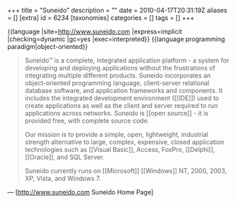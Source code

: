 +++
title = "Suneido"
description = ""
date = 2010-04-17T20:31:19Z
aliases = []
[extra]
id = 6234
[taxonomies]
categories = []
tags = []
+++

{{language
|site=http://www.suneido.com
|express=implicit
|checking=dynamic
|gc=yes
|exec=interpreted}}
{{language programming paradigm|object-oriented}}

<blockquote><p>Suneido™ is a complete, integrated application platform - a system for developing and deploying applications without the frustrations of integrating multiple different products. Suneido incorporates an object-oriented programming language, client-server relational database software, and application frameworks and components. It includes the integrated development environment ([[IDE]]) used to create applications as well as the client and server required to run applications across networks. Suneido is [[open source]] - it is provided free, with complete source code. </p>

<p>Our mission is to provide a simple, open, lightweight, industrial strength alternative to large, complex, expensive, closed application technologies such as [[Visual Basic]], Access, FoxPro, [[Delphi]], [[Oracle]], and SQL Server.</p>

<p>Suneido currently runs on [[Microsoft]] [[Windows]] NT, 2000, 2003, XP, Vista, and Windows 7. </p></blockquote>

— [http://www.suneido.com Suneido Home Page]
